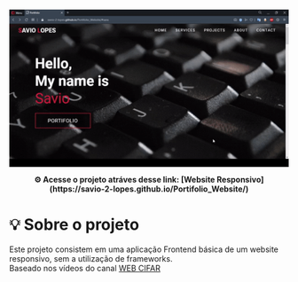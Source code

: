 <h4 align="center">
	<img src="./assets/website.gif" align="center"/>
<br>
<p align="center">
	⚙️ Acesse o projeto atráves desse link: 
	[Website Responsivo](https://savio-2-lopes.github.io/Portifolio_Website/)
</p>

# :bulb: Sobre o projeto 

Este projeto consistem em uma aplicação Frontend básica de um website responsivo, sem a utilização de frameworks.
<br>
Baseado nos vídeos do canal [WEB CIFAR](https://www.youtube.com/channel/UCdxaLo9ALJgXgOUDURRPGiQ)
